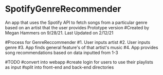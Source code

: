 # SpotifyGenreRecommender
An app that uses the Spotify API to fetch songs from a particular genre based on an artist that the user provides
Prototype version
#Created by Megan Hammers on 9/28/21. Last Updated on 2/12/21

#Process for GenreReccommender
#1. User inputs artist
#2. User inputs genre
#3. App finds general feature's of that artist's music
#4. App provides song recommendations based on data inputted from 1-3

#TODO
#convert into webapp
#create login for users to use their playlists as input
#split into front-end and back-end directories
